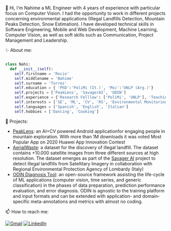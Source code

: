 
👋 Hi, I'm Nahime a ML Engineer with 4 years of experience with particular focus on Computer Vision. I had the opportunity to work in different projects concerning environmental applications (Illegal Landfills Detection, Mountain Peaks Detection, Snow Estimation). I  have developed technical skills in Software Engineering, Mobile and Web Development,  Machine Learning, Computer Vision, as well as soft skills such as Communication, Project Management and Leadership. 

✨ About me:
```python

class Nahi:
  def __init__(self):
    self.firstname = 'Rocio'
    self.middlename = 'Nahime'
    self.surname = 'Torres'
    self.education = { 'PhD':'PoliMi (It.)', 'Msc':'UNLP (Arg.)'}
    self.projects = ['PeakLens', 'SavagerAI', 'ODIN']
    self.experience = {'Research Felllow': ['PoliMi', 'UNLP'], 'Teaching Assistant': ['PoliMi', 'UNLP'], 'Java Developer': ['Global Logic'], 'Functional Analyst': ['Accenture']}
    self.interests = ['SE', 'ML', 'CV', 'RS', 'Environmental Monitoring']
    self.languages = ['Spanish', 'English', 'Italian']
    self.hobbies = ['Dancing', 'Cooking']
```

📌  Projects:

<div>
<ul>
<li><a href=https://peaklens.com/ target="_blank">PeakLens</a>: an AI+CV powered Android applicationfor engaging people in mountain exploration. With more than 1M downloads it was voted Most Popular App on 2020 Huawei App Innovation Contest</li>

<li><a href=https://aerialwaste.org/ target="_blank">AerialWaste</a>: a dataset for the discovery of illegal landfill. The dataset contains +10.000 satellite images from three different sources at high resolution. The dataset emerges as part of the <a href="https://www.arpalombardia.it/Pages/IA-nel-progetto-Savager,-collaborazione-tra-Arpa-Lombardia-e-Politecnico-di-Milano.aspx#" target="_blank">Savager AI</a> project to detect illegal landfills from Satellitary Imagery in collaboration with Regional Environmental Protection Agency of Lombardy (Italy)</li>

<li><a href=https://rnt-pmi.github.io/odin-docs/ target="_blank">ODIN Diagnosis Tool</a>:  an open-source framework assisting the life-cycle of ML applications (computer vision, time series, and generic classification) in the phases of data preparation, prediction performance evaluation, and error diagnosis. ODIN is agnostic to the training platform and input formats and can be extended with application- and domain-specific meta-annotations and metrics with almost no coding.
</li>

</ul>
</div>

📫 How to reach me: 
<div id="contacts">
  <a href= "mailto:rocionahime.torres@gmail.com" target="_blank"><img src="https://img.shields.io/badge/Gmail-red?style=for-the-badge&logo=gmail&logoColor=white" alt="Gmail "/></a>
<a href= "https://www.linkedin.com/in/rocionahimetorres/?locale=en_US" target="_blank"><img src="https://img.shields.io/badge/LinkedIn-blue?style=for-the-badge&logo=linkedin&logoColor=white" alt="LinkedIn "/> </a>
</div>


<!--
**rnt-pmi/rnt-pmi** is a ✨ _special_ ✨ repository because its `README.md` (this file) appears on your GitHub profile.

Here are some ideas to get you started:

- 🔭 I’m currently working on ...
- 🌱 I’m currently learning ...
- 👯 I’m looking to collaborate on ...
- 🤔 I’m looking for help with ...
- 💬 Ask me about ...
- 📫 How to reach me: ...
- 😄 Pronouns: ...
- ⚡ Fun fact: ...
-->
